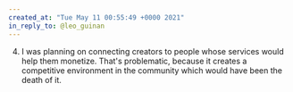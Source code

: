 ```yaml
---
created_at: "Tue May 11 00:55:49 +0000 2021"
in_reply_to: @leo_guinan
---
```


4. I was planning on connecting creators to people whose services would help them monetize. That's problematic, because it creates a competitive environment in the community which would have been the death of it.